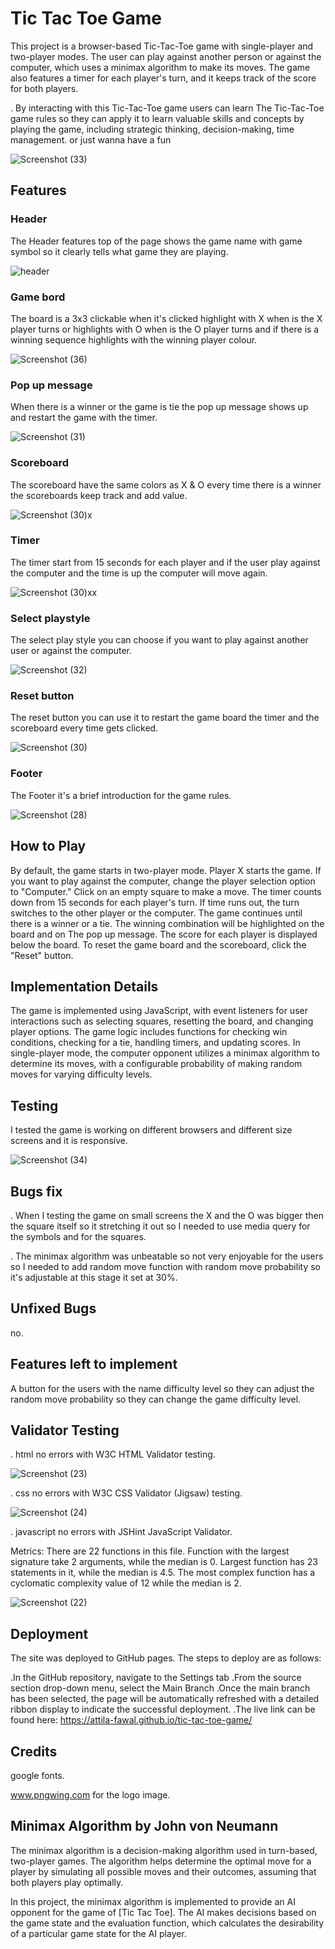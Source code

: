 
# Tic Tac Toe Game

This project is a browser-based Tic-Tac-Toe game with single-player and two-player modes. The user can play against another person or against the computer, which uses a minimax algorithm to make its moves. The game also features a timer for each player's turn, and it keeps track of the score for both players.

. By interacting with this Tic-Tac-Toe game users can learn The Tic-Tac-Toe game rules so they can apply it to learn valuable skills and concepts by playing the game, including strategic thinking, decision-making, time management. or just wanna have a fun 

![Screenshot (33)](https://user-images.githubusercontent.com/127791713/233343644-04b79289-4176-4b6b-a9e5-d8e41966628a.png)



## Features
### Header
The Header features top of the page shows the game name with game symbol so it clearly tells what game they are playing.

![header](https://user-images.githubusercontent.com/127791713/233330055-71484dde-f10d-4f93-aee2-0175d37c809a.png)
### Game bord 
The board is a 3x3 clickable when it's clicked highlight with X when is the X player turns or highlights with O when is the O player turns and if there is a winning sequence highlights with the winning player colour. 

![Screenshot (36)](https://user-images.githubusercontent.com/127791713/233469136-5d684681-033b-483f-9eb1-5bb955ff9af2.png)

### Pop up message
When there is a winner or the game is tie the pop up message shows up and restart the game with the timer.

![Screenshot (31)](https://user-images.githubusercontent.com/127791713/233336149-00a524fd-c851-4f3c-a503-f744fee994ac.png)

### Scoreboard
The scoreboard have the same colors as X & O every time there is a winner the scoreboards keep track and add value.

![Screenshot (30)x](https://user-images.githubusercontent.com/127791713/233339544-293873eb-d22f-4b2f-b660-15246811571b.png)

### Timer
The timer start from 15 seconds for each player and if the user play against the computer
and the time is up the computer will move again.

![Screenshot (30)xx](https://user-images.githubusercontent.com/127791713/233339350-13f93239-0c4e-4ffb-8fd7-b65f7d7bf542.png)

### Select playstyle
The select play style you can choose if you want to play against another user or against the computer.

![Screenshot (32)](https://user-images.githubusercontent.com/127791713/233340783-57fb09c9-557b-4315-a63f-9e3b6d9b9c19.png)

### Reset button
The reset button you can use it to restart the game board the timer and the scoreboard every time gets clicked.

![Screenshot (30)](https://user-images.githubusercontent.com/127791713/233341465-87fc12a3-1e45-42bd-a5f5-a374271f0cc7.png)

### Footer
The Footer it's a brief introduction for the game rules.

![Screenshot (28)](https://user-images.githubusercontent.com/127791713/233342136-cb66a168-18ed-4464-87f8-9afbaa7123a2.png)

## How to Play
By default, the game starts in two-player mode. Player X starts the game.
If you want to play against the computer, change the player selection option to "Computer."
Click on an empty square to make a move.
The timer counts down from 15 seconds for each player's turn. If time runs out, the turn switches to the other player or the computer.
The game continues until there is a winner or a tie.
The winning combination will be highlighted on the board and on The pop up message.
The score for each player is displayed below the board.
To reset the game board and the scoreboard, click the "Reset" button.

## Implementation Details
The game is implemented using JavaScript, with event listeners for user interactions such as selecting squares, resetting the board, and changing player options. The game logic includes functions for checking win conditions, checking for a tie, handling timers, and updating scores. In single-player mode, the computer opponent utilizes a minimax algorithm to determine its moves, with a configurable probability of making random moves for varying difficulty levels.

## Testing
I tested the game is working on different browsers and different size screens and it is responsive.

![Screenshot (34)](https://user-images.githubusercontent.com/127791713/233452739-7c1d0f51-613d-4274-bbfa-3feee5841b13.png)

## Bugs fix
. When I testing the game on small screens the X and the O was bigger then the square itself so it stretching it out so I needed to use media query for the symbols and for the squares.

. The minimax algorithm was unbeatable so not very enjoyable for the users so I needed to add random move function with random move probability so it's adjustable at this stage it set at 30%.

## Unfixed Bugs
 no.

## Features left to implement
A button for the users with the name difficulty level so they can adjust the random move probability so they can change the game difficulty level.

## Validator Testing
. html no errors with W3C HTML Validator testing.

![Screenshot (23)](https://user-images.githubusercontent.com/127791713/233452237-18c67932-c277-4229-bd6f-cb7dffd7a368.png)

. css no errors with W3C CSS Validator (Jigsaw) testing.

![Screenshot (24)](https://user-images.githubusercontent.com/127791713/233452093-82a02149-e33d-4c77-b25e-8bcc0bb55ea2.png)


. javascript no errors with JSHint JavaScript Validator.

Metrics:
There are 22 functions in this file.
Function with the largest signature take 2 arguments, while the median is 0.
Largest function has 23 statements in it, while the median is 4.5.
The most complex function has a cyclomatic complexity value of 12 while the median is 2.

![Screenshot (22)](https://user-images.githubusercontent.com/127791713/233452406-dd464c59-6300-451a-b89e-87bdc8303219.png)

## Deployment
The site was deployed to GitHub pages. The steps to deploy are as follows:

.In the GitHub repository, navigate to the Settings tab
.From the source section drop-down menu, select the Main Branch
.Once the main branch has been selected, the page will be automatically refreshed with a detailed ribbon display to indicate the successful deployment.
.The live link can be found here: https://attila-fawal.github.io/tic-tac-toe-game/

## Credits
google fonts.

www.pngwing.com for the logo image.

## Minimax Algorithm by John von Neumann

The minimax algorithm is a decision-making algorithm used in turn-based, two-player games. The algorithm helps determine the optimal move for a player by simulating all possible moves and their outcomes, assuming that both players play optimally.

In this project, the minimax algorithm is implemented to provide an AI opponent for the game of [Tic Tac Toe]. The AI makes decisions based on the game state and the evaluation function, which calculates the desirability of a particular game state for the AI player.


